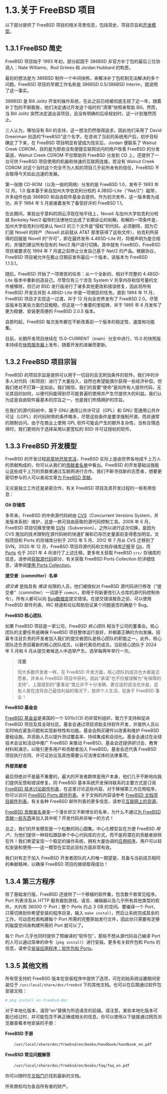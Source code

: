 # 1.3.关于 FreeBSD 项目

以下部分提供了 FreeBSD 项目的相关背景信息，包括简史、项目宗旨和[开发模型](https://docs.freebsd.org/en/books/dev-model/)。

## 1.3.1 FreeBSD 简史

FreeBSD 项目始于 1993 年初，部分起因于 386BSD 非官方补丁包的最后三位协调人：Nate Williams、Rod Grimes 和 Jordan Hubbard 的构思。

最初的想法是为 386BSD 制作一个中间快照，来解决补丁包机制无法解决的多个问题。FreeBSD 项目的早期工作名称是 386BSD 0.5/386BSD Interim，就说明了这一事实。

386BSD 是 Bill Jolitz 开发的操作系统，在此之前已经被彻底无视了近一年。随着补丁包的不断膨胀，他们决定通过开发这个临时的“清理”快照来帮助 Bill。然而，当 Bill Jolitz 突然决定退出该项目，且没有明确的后续规划时，这一计划戛然而止。

三人认为，哪怕没有 Bill 的支持，这一想法仍然值得追求，因此他们采用了 David Greenman 创造的“FreeBSD”这个名字。在咨询了当前的系统用户后，初步目标确定了下来，在 FreeBSD 项目明显有望成为现实后，Jordan 便联系了 Walnut Creek CDROM，目的是为那些没有便捷互联网访问的用户改善 FreeBSD 的分发渠道。Walnut Creek CDROM 不仅帮助将 FreeBSD 分发到 CD 上，还提供了一台可供 FreeBSD 项目使用的机器和快速的互联网连接。若没有 Walnut Creek CDROM 对这个当时这个完全不为人知的项目几乎前所未有的信任，FreeBSD 不会取得今天如此迅速的发展。

第一张随 CD-ROM（以及一般的网络）分发的是 FreeBSD 1.0，发布于 1993 年 12 月。1.0 版本基于来自加州大学伯克利分校的 4.3BSD-Lite（“Net/2”）磁带，许多组件也由 386BSD 和自由软件基金会提供。作为初次发布，这一版本极为成功，并于 1994 年 5 月紧接着发布了备受好评的 FreeBSD 1.1。

在此期间，某些出乎意料的阴云浮现在地平线上，Novell 与加州大学伯克利分校就 Berkeley Net/2 磁带的法律地位达成了长期诉讼的和解。和解的一项条件是，加州大学伯克利分校承认 Net/2 的三个文件是“侵权”的代码，必须删除，因为它们是 Novell 的财产（Novell 此前就从 AT&T 那里获得了这些文件）。伯克利所获得的回报是 Novell 的“许可”，即在最终发布 4.4BSD-Lite 时，将被声明为是合规的，并强烈建议所有现有的 Net/2 用户进行切换。其中就有 FreeBSD，FreeBSD 项目被要求在 1994 年 7 月底之前停止分发自己基于 Net/2 的产品。根据协议，FreeBSD 项目被允许在截止日期前发布最后一个版本，该版本为 FreeBSD 1.1.5.1。

随后，FreeBSD 开始了一项艰苦的任务：从一个全新的、相对不完整的 4.4BSD-Lite 版本中重新创造自己。尽管仅有三个涉及 System V 共享内存和信号量的文件被移除，但已对 BSD 发行版进行了诸多其他更改和错误修复，因此将所有 FreeBSD 开发合并到 4.4BSD-Lite 中是一项艰巨的任务。直到 1994 年 11 月，FreeBSD 项目才实现这一过渡，并于 12 月向全世界发布了 FreeBSD 2.0。尽管该版本在某些方面仍显粗糙，但这是一个重要的里程碑，并于 1995 年 6 月发布了更为稳健、安装更简便的 FreeBSD 2.0.5 版本。

自那时起，FreeBSD 每次发布都在不断改善前一个版本的稳定性、速度和功能集。

目前，长期开发项目继续在 15.0-CURRENT（main）分支中进行，15.0 的快照版本持续在[快照服务器](https://download.freebsd.org/snapshots/)上发布，随着开发的进展而更新。

## 1.3.2 FreeBSD 项目宗旨

FreeBSD 的项目宗旨是提供可以用于一切目的且无附加条件的软件。我们中的许多人对代码（和项目）进行了大量投入，自然也希望能偶尔获得一些经济补偿，但我们绝对不打算一定如此。我们相信，我们的首要“使命”是向所有人提供代码，无论其目的如何，以便代码能得到尽可能普遍的使用并产生尽提供大的利益。我们认为这是自由软件最基本的宗旨之一，也是我们热情拥护的宗旨。

在我们的源代码树中，属于 GNU 通用公共许可证（GPL）和 GNU 宽通用公共许可证（LGPL）的代码附带的条件略多，尽管这些条件是要求强制开源，而非通常的限制访问。由于在商业上使用 GPL 软件可能会产生的额外复杂性，当有合理选择时，我们更倾向于选择采用以更宽松的 BSD 许可证授权的软件。

## 1.3.3 FreeBSD 开发模型

FreeBSD 的开发过程[非常地开放灵活](https://docs.freebsd.org/en/books/dev-model/)，FreeBSD 实际上是由世界各地成千上万人的贡献构成的，你可以从我们的[贡献者名单](https://docs.freebsd.org/en/articles/contributors/)中看出。FreeBSD 的开发基础设施能让这些成千上万的贡献者通过互联网进行合作。我们不断寻找新的志愿者，想要更密切参与的人可以查阅文章[为 FreeBSD 贡献](https://docs.freebsd.org/en/articles/contributing/)。

无论是独立工作还是紧密合作，有关 FreeBSD 项目及其开发过程的一些有用信息：

**Git 存储库**  

多年来，FreeBSD 的中央源代码树由 [CVS](https://www.nongnu.org/cvs/)（Concurrent Versions System，并发版本系统）维护，这是一款可自由获取的源代码控制工具。2008 年 6 月，FreeBSD 项目切换至使用 [SVN](https://subversion.apache.org/)（Subversion）。之所以进行这次切换，是因为 CVS 施加的技术限制在源代码树的快速扩展和已存历史量面前变得愈加明显。文档项目和 Ports 的存储库分别于 2012 年 5 月、2012 年 7 月从 CVS 迁移到了 SVN。2020 年 12 月，FreeBSD 项目将源代码和文档存储库[迁移](https://www.freebsd.org/status/report-2020-10-2020-12.html#Git-Migration-Working-Group)至 [Git](https://git-scm.com/)，而 [Ports](https://www.freebsd.org/status/report-2021-04-2021-06/#_git_migration_working_group) 也于 2021 年 4 月进行了上述迁移。更多有关获取 FreeBSD `src/` 存储库的信息，请参阅[获取源代码](https://docs.freebsd.org/en/books/handbook/cutting-edge/#synching)部分，有关获取 FreeBSD Ports Collection 的详细信息，请参阅[使用 Ports Collection](https://docs.freebsd.org/en/books/handbook/ports/#ports-using)。

**提交者（committer）名单** 

*提交者* 是指具有 *推送* 权限的人员，他们被授权对 FreeBSD 源代码进行修改（“提交者”（committer）一词源于 `commit`，即用于将新更改引入仓库的源代码控制命令）。所有人都可以向 [Bug数据库](https://bugs.freebsd.org/submit/)提交错误。在提交错误报告之前，可以使用 FreeBSD 邮件列表、IRC 频道和论坛帮助验证某个问题是否的确是个 Bug。

**FreeBSD 核心团队**  

如果 FreeBSD 项目是一家公司，*FreeBSD 核心团队* 相当于公司的董事会。核心团队的主要任务是确保 FreeBSD 项目整体运行良好，并朝着正确的方向发展。招募专注且负责的开发者加入我们的提交者团队是核心团队的职能之一。此外，核心团队还负责招募新的核心团队成员，以替代离任的成员。当前核心团队于 2024 年 5 月和 6 月从提交者候选人中选举产生。选举每两年举行一次。

>**注意**
>
>同大多数开发者一样，在 FreeBSD 开发方面，核心团队的成员也大都是志愿者，并未从 FreeBSD 项目中获利，因此“承诺”也不应被误解为“有保障的支持”。上面提到的“董事会”类比并不十分准确，更合适的说法也许是，这些人是在违背自己最佳利益的情况下，放弃个人生活，投身于 FreeBSD 事业！

**FreeBSD 基金会**  

[FreeBSD 基金会](https://freebsdfoundation.org/)是美国的一个 501(c)(3) 的非营利组织，致力于支持和促进 FreeBSD 项目及其全球社区。基金会通过项目资助支持软件开发，并提供人员以实时响应紧急问题和实现新特性和功能。基金会购买硬件以改善和维护 FreeBSD 基础设施，并资助人员以提升测试覆盖率、持续集成和自动化。基金会通过在全球技术会议和活动中推广 FreeBSD 来推动 FreeBSD。基金会还提供研讨会、教育材料和演示，以吸引更多用户和贡献者加入 FreeBSD。基金会还代表 FreeBSD 项目执行合同、许可证协议及其他需要认可法律实体的法律事项。

**外部贡献者**  

最后但绝对不是最不重要的，最大的开发者群体是用户本身，他们几乎不断地向我们提供反馈和错误修复。同 FreeBSD 基本系统开发保持联系的主要方式是订阅 [FreeBSD 技术讨论邮件列表](https://lists.freebsd.org/subscription/freebsd-hackers)，在这里讨论这些内容。对于移植第三方应用程序，你可以访问 [FreeBSD Ports 邮件列表](https://lists.freebsd.org/subscription/freebsd-ports)。关于文档的内容请参考 [FreeBSD 文档项目邮件列表](https://lists.freebsd.org/subscription/freebsd-doc)。有关各种 FreeBSD 邮件列表的更多信息，请参见[互联网上的资源](https://docs.freebsd.org/en/books/handbook/eresources/#eresources)。

[FreeBSD 贡献者名单](https://docs.freebsd.org/en/articles/contributors/)是一个漫长却又不断增长的名单，为什么不通过[为 FreeBSD 贡献一些东西](https://docs.freebsd.org/en/articles/contributing/)来加入其中呢？开发代码并非唯一的方式！

总之，我们的开发模型是一个松散的同心圆集。中心化模型旨在方便 FreeBSD *用户*，为他们提供一种轻松跟踪单个中心代码库的方式，而不是将潜在的贡献者排除在外！我们希望呈现一个稳定的操作系统，拥有大量协调的[应用程序](https://docs.freebsd.org/en/books/handbook/ports/#ports)，用户可以轻松安装和使用——这一模型在实现此目标方面非常有效。

我们对有志于加入 FreeBSD 开发者团队的人的唯一期望是，具备与当前成员相同的奉献精神，以确保 FreeBSD 项目的继续取得成功！

## 1.3.4 第三方程序

除了基础发行版，FreeBSD 还提供了一个移植的软件集，包含数千款常见程序。Port 列表涉及从 HTTP 服务器到游戏、语言、编辑器以及几乎所有其他类型的软件。大约有 36000 个 Port；整个 Ports 约占 3 GB 的空间。要编译一个 Port，只需切换到你希望安装的程序目录，输入 `make install`，然后让系统完成其余的工作。可动态检索构建每个 Port 所需的完整原始发行文件，因此你只需要有足够的磁盘空间来构建所需的 Port 就可以了。

每个 Port 几乎也同时提供了预编译的“软件包”，那些不想从源代码自己编译 Port 的人可以通过简单的命令（`pkg install`）进行安装。更多有关软件包和 Ports 的信息，请参见[安装应用程序：软件包和 Ports](https://docs.freebsd.org/en/books/handbook/ports/#ports)。

## 1.3.5 其他文档

所有受支持的 FreeBSD 版本在安装程序中提供了选项，可在初始系统设置期间安装位于 `/usr/local/share/doc/freebsd` 下的其他文档。也可以在后期通过软件包安装文档：

```sh
# pkg install en-freebsd-doc
```

对于本地化版本，请将“en”替换为所选语言的前缀。请注意，某些本地化版本可能已经过时，并可能包含不再正确或相关的信息。你可以使用以下链接通过网页浏览器查看本地安装的手册：

**FreeBSD 手册**

　　`/usr/local/share/doc/freebsd/en/books/handbook/handbook_en.pdf`

**FreeBSD 常见问题解答**

　　`/usr/local/share/doc/freebsd/en/books/faq/faq_en.pdf`

你可以随时在[文档门户](https://docs.freebsd.org/)找到最新的文档。

所有商标均为各自所有者的财产。
